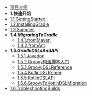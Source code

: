 * [项目介绍](7.5.1/项目介绍.md)
* **1.快速开始**
* [1.1.GettingStarted](7.5.1/快速开始/GettingStarted.md)
* [1.2.InstallingGradle](7.5.1/快速开始/InstallingGradle.md)
* [1.3.Samples](7.5.1/快速开始/Samples.md)
* ***1.4.MigratingToGradle***
  * [1.4.1.fromMaven](7.5.1/快速开始/MigratingToGradle/fromMaven.md)
  * [1.4.2.fromAnt](7.5.1/快速开始/MigratingToGradle/fromAnt.md)
* ***1.5.GradleDSLsAndAPI***
  * [1.5.1.Javadoc](7.5.1/快速开始/MigratingToGradle/fromMaven.md)
  * [1.5.2.Groovy构建脚本入门](7.5.1/快速开始/1.5.GradleDSLsAndAPI/1.5.2.Groovy构建脚本入门.md)
  * [1.5.3.GroovyDSLReference](7.5.1/快速开始/MigratingToGradle/fromAnt.md)
  * [1.5.4.KotlinDSLPrimer](7.5.1/快速开始/MigratingToGradle/fromAnt.md)
  * [1.5.5.KotlinDSLAPI](7.5.1/快速开始/MigratingToGradle/fromAnt.md)
  * [1.5.6.GroovyToKotlinDSLMigration](7.5.1/快速开始/MigratingToGradle/fromAnt.md)
* [1.6.TrobleshootingBuilds](7.5.1/快速开始/Samples.md)
